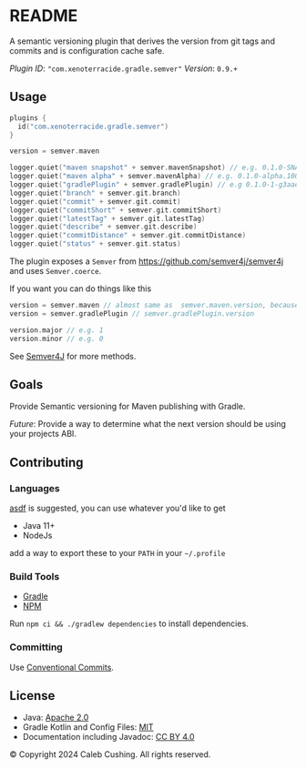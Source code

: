 <!--
SPDX-License-Identifier: CC-BY-4.0
© Copyright 2024 Caleb Cushing. All rights reserved.
-->

# README

A semantic versioning plugin that derives the version from git tags and commits and is configuration cache safe.

_Plugin ID_: `"com.xenoterracide.gradle.semver"`
_Version_: `0.9.+`

## Usage

```kt
plugins {
  id("com.xenoterracide.gradle.semver")
}

version = semver.maven
```

```kt
logger.quiet("maven snapshot" + semver.mavenSnapshot) // e.g. 0.1.0-SNAPSHOT-1-gb001c8c
logger.quiet("maven alpha" + semver.mavenAlpha) // e.g. 0.1.0-alpha.1001255204163142
logger.quiet("gradlePlugin" + semver.gradlePlugin) // e.g 0.1.0-1-g3aae11e
logger.quiet("branch" + semver.git.branch)
logger.quiet("commit" + semver.git.commit)
logger.quiet("commitShort" + semver.git.commitShort)
logger.quiet("latestTag" + semver.git.latestTag)
logger.quiet("describe" + semver.git.describe)
logger.quiet("commitDistance" + semver.git.commitDistance)
logger.quiet("status" + semver.git.status)
```

The plugin exposes a `Semver` from https://github.com/semver4j/semver4j and uses `Semver.coerce`.

If you want you can do things like this

```kt
version = semver.maven // almost same as  semver.maven.version, because semver.toString() is the same as  semver.getVersion()
version = semver.gradlePlugin // semver.gradlePlugin.version

version.major // e.g. 1
version.minor // e.g. 0
```

See [Semver4J](https://javadoc.io/doc/org.semver4j/semver4j/latest/index.html) for more methods.

## Goals

Provide Semantic versioning for Maven publishing with Gradle.

_Future_: Provide a way to determine what the next version should be using your projects ABI.

## Contributing

### Languages

[asdf](https://asdf-vm.com) is suggested, you can use whatever you'd like to get

- Java 11+
- NodeJs

add a way to export these to your `PATH` in your `~/.profile`

### Build Tools

- [Gradle](https://docs.gradle.org/current/userguide/command_line_interface.html)
- [NPM](https://docs.npmjs.com/about-npm)

Run `npm ci && ./gradlew dependencies` to install dependencies.

### Committing

Use [Conventional Commits](https://www.conventionalcommits.org/en/v1.0.0/).

## License

- Java: [Apache 2.0](https://choosealicense.com/licenses/apache-2.0/)
- Gradle Kotlin and Config Files: [MIT](https://choosealicense.com/licenses/mit/)
- Documentation including Javadoc: [CC BY 4.0](https://choosealicense.com/licenses/cc-by-4.0/)

© Copyright 2024 Caleb Cushing. All rights reserved.
